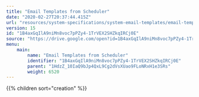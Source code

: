 ```yaml
---
title: "Email Templates from Scheduler"
date: "2020-02-27T20:37:44.415Z"
url: "resources/system-specifications/system-email-templates/email-templates-from-scheduler.html"
version: 15
id: "1B4axGqIlA9niMn8voc7pPZy4-1TrVEX2SHZkqIRCj0E"
source: "https://drive.google.com/open?id=1B4axGqIlA9niMn8voc7pPZy4-1TrVEX2SHZkqIRCj0E"
menu:
    main:
        name: "Email Templates from Scheduler"
        identifier: "1B4axGqIlA9niMn8voc7pPZy4-1TrVEX2SHZkqIRCj0E"
        parent: "1HdzZ_10IaQ9bJp4QxL9Cg2dVsXUao9FLoNRxH1e3SRs"
        weight: 6520
---
```

{{% children sort="creation" %}}

